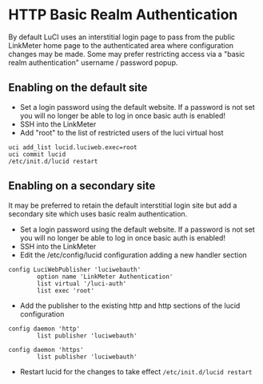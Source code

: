 # HTTP Basic Realm Authentication

By default LuCI uses an interstitial login page to pass from the public LinkMeter home page to the authenticated area where configuration changes may be made. Some may prefer restricting access via a "basic realm authentication" username / password popup.

## Enabling on the default site

  * Set a login password using the default website. If a password is not set you will no longer be able to log in once basic auth is enabled!
  * SSH into the LinkMeter
  * Add "root" to the list of restricted users of the luci virtual host
```
uci add_list lucid.luciweb.exec=root
uci commit lucid
/etc/init.d/lucid restart
```

## Enabling on a secondary site

It may be preferred to retain the default interstitial login site but add a secondary site which uses basic realm authentication. 

  * Set a login password using the default website. If a password is not set you will no longer be able to log in once basic auth is enabled!
  * SSH into the LinkMeter
  * Edit the /etc/config/lucid configuration adding a new handler section
```
config LuciWebPublisher 'luciwebauth'
        option name 'LinkMeter Authentication'
        list virtual '/luci-auth'
        list exec 'root'
```
  * Add the publisher to the existing http and http sections of the lucid configuration
```
config daemon 'http'
        list publisher 'luciwebauth'

config daemon 'https'
        list publisher 'luciwebauth'
```
  * Restart lucid for the changes to take effect `/etc/init.d/lucid restart`